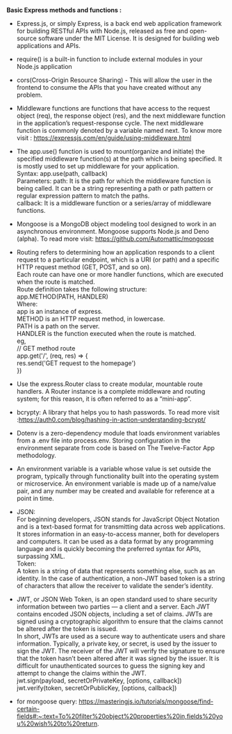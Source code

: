 **Basic Express methods and functions :**
- Express.js, or simply Express, is a back end web application framework for building RESTful APIs with Node.js, released as free and open-source software under the MIT License. It is designed for building web applications and APIs.

- require() is a built-in function to include external modules in your Node.js application

- cors(Cross-Origin Resource Sharing) - This will allow the user in the frontend to consume the APIs that you have created without any problem.

- Middleware functions are functions that have access to the request object (req), the response object (res), and the next middleware function in the application’s request-response cycle. The next middleware function is commonly denoted by a variable named next.
To know more visit : https://expressjs.com/en/guide/using-middleware.html

- The app.use() function is used to mount(organize and initiate) the specified middleware function(s) at the path which is being specified. 
It is mostly used to set up middleware for your application.<br/>
Syntax:
app.use(path, callback) <br/>
Parameters:
path: It is the path for which the middleware function is being called. It can be a string representing a path or path pattern or regular expression pattern to match the paths. <br/>
callback: It is a middleware function or a series/array of middleware functions.

- Mongoose is a MongoDB object modeling tool designed to work in an asynchronous environment. Mongoose supports Node.js 
and Deno (alpha).
To read more visit: https://github.com/Automattic/mongoose


- Routing refers to determining how an application responds to a client request to a particular endpoint, which is a URI (or path) and a specific HTTP request method (GET, POST, and so on). <br/>
Each route can have one or more handler functions, which are executed when the route is matched. <br/>
Route definition takes the following structure: <br/>
app.METHOD(PATH, HANDLER) <br/>
Where: <br/>
app is an instance of express. <br/>
METHOD is an HTTP request method, in lowercase. <br/>
PATH is a path on the server. <br/>
HANDLER is the function executed when the route is matched. <br/>
eg, <br/>
// GET method route <br/>
app.get('/', (req, res) => { <br/>
  res.send('GET request to the homepage')  <br/>
}) 

- Use the express.Router class to create modular, mountable route handlers. A Router instance is a complete middleware and routing system; for this reason, it is often referred to as a “mini-app”.

- bcrypty: A library that helps you to hash passwords.
To read more visit :https://auth0.com/blog/hashing-in-action-understanding-bcrypt/


- Dotenv is a zero-dependency module that loads environment variables from a .env file into process.env. Storing configuration in the environment separate from code is based on The Twelve-Factor App methodology.

- An environment variable is a variable whose value is set outside the program, typically through functionality built into the operating system or microservice. An environment variable is made up of a name/value pair, and any number may be created and available for reference at a point in time.

- JSON: <br/>
For beginning developers, JSON stands for JavaScript Object Notation and is a text-based format for transmitting data across web applications. It stores information in an easy-to-access manner, both for developers and computers. It can be used as a data format by any programming language and is quickly becoming the preferred syntax for APIs, surpassing XML. <br/>
Token: <br/>
A token is a string of data that represents something else, such as an identity. In the case of authentication, a non-JWT based token is a string of characters that allow the receiver to validate the sender’s identity. 
- JWT, or JSON Web Token, is an open standard used to share security information between two parties — a client and a server. 
Each JWT contains encoded JSON objects, including a set of claims. JWTs are signed using a cryptographic algorithm to ensure that the claims cannot be altered after the token is issued. <br/>
In short, JWTs are used as a secure way to authenticate users and share information.
Typically, a private key, or secret, is used by the issuer to sign the JWT. The receiver of the JWT will verify the signature to ensure that the token hasn’t been altered after it was signed by the issuer. It is difficult for unauthenticated sources to guess the signing key and attempt to change the claims within the JWT. <br/>
jwt.sign(payload, secretOrPrivateKey, [options, callback]) <br/>
jwt.verify(token, secretOrPublicKey, [options, callback])  <br/>

- for mongoose query: https://masteringjs.io/tutorials/mongoose/find-certain-fields#:~:text=To%20filter%20object%20properties%20in,fields%20you%20wish%20to%20return.

